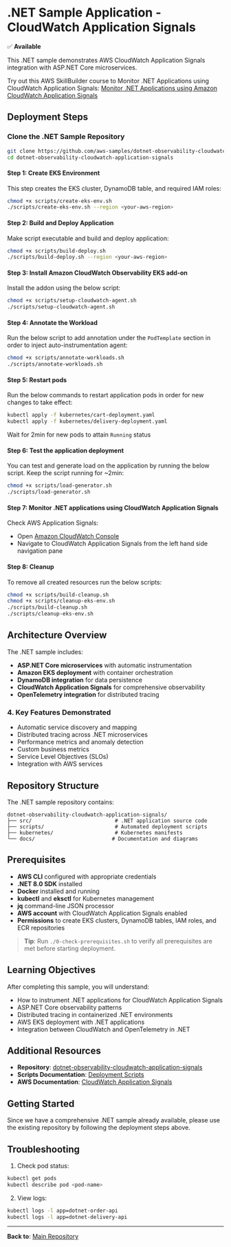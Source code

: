 # .NET Sample Application - CloudWatch Application Signals

✅ **Available**

This .NET sample demonstrates AWS CloudWatch Application Signals integration with ASP.NET Core microservices.

Try out this AWS SkillBuilder course to Monitor .NET Applications using CloudWatch Application Signals: [Monitor .NET Applications using Amazon CloudWatch Application Signals](https://skillbuilder.aws/learn/255DDEDPV5/monitor-net-applications-using-amazon-cloudwatch-application-signals/1WZ1NT16HJ)

## Deployment Steps

### Clone the .NET Sample Repository

```bash
git clone https://github.com/aws-samples/dotnet-observability-cloudwatch-application-signals.git
cd dotnet-observability-cloudwatch-application-signals
```

#### Step 1: Create EKS Environment

This step creates the EKS cluster, DynamoDB table, and required IAM roles:

```bash
chmod +x scripts/create-eks-env.sh
./scripts/create-eks-env.sh --region <your-aws-region>
```

#### Step 2: Build and Deploy Application

Make script executable and build and deploy application:

```bash
chmod +x scripts/build-deploy.sh
./scripts/build-deploy.sh --region <your-aws-region>
```

#### Step 3: Install Amazon CloudWatch Observability EKS add-on

Install the addon using the below script:

```bash
chmod +x scripts/setup-cloudwatch-agent.sh
./scripts/setup-cloudwatch-agent.sh
```

#### Step 4: Annotate the Workload

Run the below script to add annotation under the `PodTemplate` section in order to inject auto-instrumentation agent:

```bash
chmod +x scripts/annotate-workloads.sh
./scripts/annotate-workloads.sh
```

#### Step 5: Restart pods

Run the below commands to restart application pods in order for new changes to take effect:

```bash
kubectl apply -f kubernetes/cart-deployment.yaml 
kubectl apply -f kubernetes/delivery-deployment.yaml 
```

Wait for 2min for new pods to attain `Running` status

#### Step 6: Test the application deployment

You can test and generate load on the application by running the below script. Keep the script running for ~2min:

```bash
chmod +x scripts/load-generator.sh
./scripts/load-generator.sh 
```

#### Step 7: Monitor .NET applications using CloudWatch Application Signals

Check AWS Application Signals:

- Open [Amazon CloudWatch Console](https://console.aws.amazon.com/cloudwatch/)
- Navigate to CloudWatch Application Signals from the left hand side navigation pane

#### Step 8: Cleanup

To remove all created resources run the below scripts:

```bash    
chmod +x scripts/build-cleanup.sh
chmod +x scripts/cleanup-eks-env.sh
./scripts/build-cleanup.sh
./scripts/cleanup-eks-env.sh
```

## Architecture Overview

The .NET sample includes:

- **ASP.NET Core microservices** with automatic instrumentation
- **Amazon EKS deployment** with container orchestration
- **DynamoDB integration** for data persistence
- **CloudWatch Application Signals** for comprehensive observability
- **OpenTelemetry integration** for distributed tracing

### 4. Key Features Demonstrated

- Automatic service discovery and mapping
- Distributed tracing across .NET microservices
- Performance metrics and anomaly detection
- Custom business metrics
- Service Level Objectives (SLOs)
- Integration with AWS services

## Repository Structure

The .NET sample repository contains:

```
dotnet-observability-cloudwatch-application-signals/
├── src/                           # .NET application source code
├── scripts/                       # Automated deployment scripts
├── kubernetes/                    # Kubernetes manifests
└── docs/                         # Documentation and diagrams
```

## Prerequisites

- **AWS CLI** configured with appropriate credentials
- **.NET 8.0 SDK** installed
- **Docker** installed and running
- **kubectl** and **eksctl** for Kubernetes management
- **jq** command-line JSON processor
- **AWS account** with CloudWatch Application Signals enabled
- **Permissions** to create EKS clusters, DynamoDB tables, IAM roles, and ECR repositories

> **Tip**: Run `./0-check-prerequisites.sh` to verify all prerequisites are met before starting deployment.

## Learning Objectives

After completing this sample, you will understand:

- How to instrument .NET applications for CloudWatch Application Signals
- ASP.NET Core observability patterns
- Distributed tracing in containerized .NET environments
- AWS EKS deployment with .NET applications
- Integration between CloudWatch and OpenTelemetry in .NET

## Additional Resources

- **Repository**: [dotnet-observability-cloudwatch-application-signals](https://github.com/aws-samples/dotnet-observability-cloudwatch-application-signals)
- **Scripts Documentation**: [Deployment Scripts](https://github.com/aws-samples/dotnet-observability-cloudwatch-application-signals/tree/main/scripts)
- **AWS Documentation**: [CloudWatch Application Signals](https://docs.aws.amazon.com/AmazonCloudWatch/latest/monitoring/CloudWatch-Application-Signals.html)

## Getting Started

Since we have a comprehensive .NET sample already available, please use the existing repository by following the deployment steps above.

## Troubleshooting

1. Check pod status:
```bash
kubectl get pods
kubectl describe pod <pod-name>
```

2. View logs:
```bash
kubectl logs -l app=dotnet-order-api
kubectl logs -l app=dotnet-delivery-api
```

---

**Back to**: [Main Repository](../README.md)
